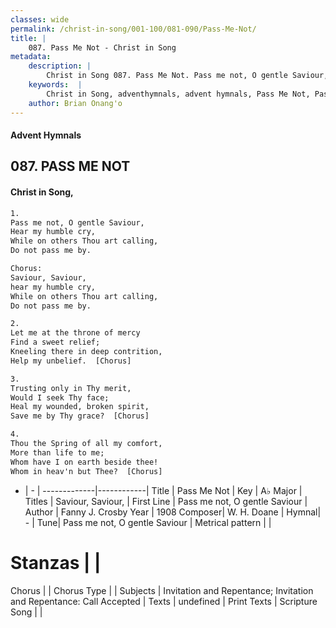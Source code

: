 ```yaml
---
classes: wide
permalink: /christ-in-song/001-100/081-090/Pass-Me-Not/
title: |
    087. Pass Me Not - Christ in Song
metadata:
    description: |
        Christ in Song 087. Pass Me Not. Pass me not, O gentle Saviour, Hear my humble cry, While on others Thou art calling, Do not pass me by. Chorus: Saviour, Saviour, hear my humble cry, While on others Thou art calling, Do not pass me by.
    keywords:  |
        Christ in Song, adventhymnals, advent hymnals, Pass Me Not, Pass me not, O gentle Saviour. Saviour, Saviour,
    author: Brian Onang'o
---
```


#### Advent Hymnals
## 087. PASS ME NOT
####  Christ in Song,

```txt
1.
Pass me not, O gentle Saviour,
Hear my humble cry,
While on others Thou art calling,
Do not pass me by.

Chorus:
Saviour, Saviour,
hear my humble cry,
While on others Thou art calling,
Do not pass me by.

2.
Let me at the throne of mercy
Find a sweet relief;
Kneeling there in deep contrition,
Help my unbelief.  [Chorus]

3.
Trusting only in Thy merit,
Would I seek Thy face;
Heal my wounded, broken spirit,
Save me by Thy grace?  [Chorus]

4.
Thou the Spring of all my comfort,
More than life to me;
Whom have I on earth beside thee!
Whom in heav'n but Thee?  [Chorus]

```

- |   -  |
-------------|------------|
Title | Pass Me Not |
Key | A♭ Major |
Titles | Saviour, Saviour, |
First Line | Pass me not, O gentle Saviour |
Author | Fanny J. Crosby
Year | 1908
Composer| W. H. Doane |
Hymnal|  - |
Tune| Pass me not, O gentle Saviour |
Metrical pattern | |
# Stanzas |  |
Chorus |  |
Chorus Type |  |
Subjects | Invitation and Repentance; Invitation and Repentance: Call Accepted |
Texts | undefined |
Print Texts | 
Scripture Song |  |
    
